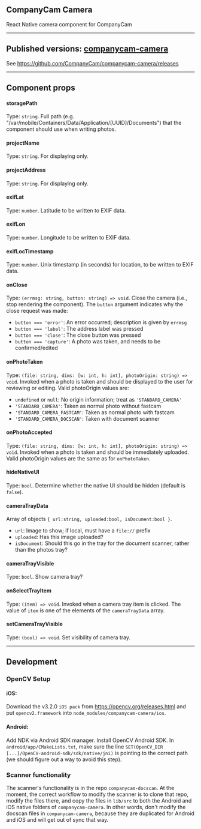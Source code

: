 ## CompanyCam Camera

React Native camera component for CompanyCam

***
## Published versions: [companycam-camera](https://www.npmjs.com/package/companycam-camera)

See https://github.com/CompanyCam/companycam-camera/releases

***
## Component props

#### storagePath
Type: `string`. Full path (e.g. "/var/mobile/Containers/Data/Application/[UUID]/Documents") that the component should use when writing photos.

#### projectName
Type: `string`. For displaying only.

#### projectAddress
Type: `string`. For displaying only.

#### exifLat
Type: `number`. Latitude to be written to EXIF data.

#### exifLon
Type: `number`. Longitude to be written to EXIF data.

#### exifLocTimestamp
Type: `number`. Unix timestamp (in seconds) for location, to be written to EXIF data.

#### onClose
Type: `(errmsg: string, button: string) => void`. Close the camera (i.e., stop rendering the component).  The `button` argument indicates why the close request was made:
- `button === 'error'`: An error occurred; description is given by `errmsg`
- `button === 'label'`: The address label was pressed
- `button === 'close'`: The close button was pressed
- `button === 'capture'`: A photo was taken, and needs to be confirmed/edited

#### onPhotoTaken
Type: `(file: string, dims: [w: int, h: int], photoOrigin: string) => void`. Invoked when a photo is taken and should be displayed to the user for reviewing or editing.  Valid photoOrigin values are:
- `undefined` or `null`: No origin information; treat as `'STANDARD_CAMERA'`
- `'STANDARD_CAMERA'`: Taken as normal photo without fastcam
- `'STANDARD_CAMERA_FASTCAM'`: Taken as normal photo with fastcam
- `'STANDARD_CAMERA_DOCSCAN'`: Taken with document scanner

#### onPhotoAccepted
Type: `(file: string, dims: [w: int, h: int], photoOrigin: string) => void`. Invoked when a photo is taken and should be immediately uploaded.  Valid photoOrigin values are the same as for `onPhotoTaken`.

#### hideNativeUI
Type: `bool`. Determine whether the native UI should be hidden (default is `false`).

#### cameraTrayData
Array of objects `{ url:string, uploaded:bool, isDocument:bool }`.
- `url`: Image to show; if local, must have a `file://` prefix
- `uploaded`: Has this image uploaded?
- `isDocument`: Should this go in the tray for the document scanner, rather than the photos tray?

#### cameraTrayVisible
Type: `bool`.  Show camera tray?

#### onSelectTrayItem
Type: `(item) => void`.  Invoked when a camera tray item is clicked.  The value of `item` is one of the elements of the `cameraTrayData` array.

#### setCameraTrayVisible
Type: `(bool) => void`.  Set visibility of camera tray.

***
## Development

### OpenCV Setup

#### iOS:

Download the v3.2.0 `iOS pack` from https://opencv.org/releases.html and put `opencv2.framework` into `node_modules/companycam-camera/ios`.

#### Android:

Add NDK via Android SDK manager.  Install OpenCV Android SDK.  In `android/app/CMakeLists.txt`, make sure the line `SET(OpenCV_DIR [...]/OpenCV-android-sdk/sdk/native/jni)` is pointing to the correct path (we should figure out a way to avoid this step).

### Scanner functionality

The scanner's functionality is in the repo `companycam-docscan`.  At the moment, the correct workflow to modify the scanner is to clone that repo, modify the files there, and copy the files in `lib/src` to both the Android and iOS native folders of `companycam-camera`.  In other words, don't modify the docscan files in `companycam-camera`, because they are duplicated for Android and iOS and will get out of sync that way.

